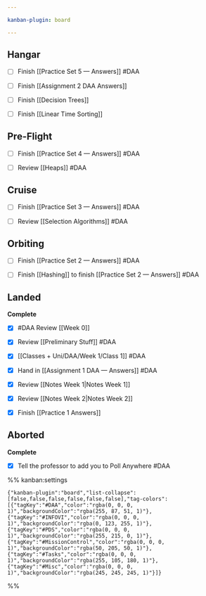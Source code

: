 ```yaml
---

kanban-plugin: board

---
```


## Hangar

- [ ] Finish [[Practice Set 5 — Answers]] #DAA
- [ ] Finish [[Assignment 2 DAA Answers]]
- [ ] Finish [[Decision Trees]]
- [ ] Finish [[Linear Time Sorting]]


## Pre-Flight

- [ ] Finish [[Practice Set 4 — Answers]] #DAA
- [ ] Review [[Heaps]] #DAA


## Cruise

- [ ] Finish [[Practice Set 3 — Answers]] #DAA
- [ ] Review [[Selection Algorithms]] #DAA


## Orbiting

- [ ] Finish [[Practice Set 2 — Answers]] #DAA
- [ ] Finish [[Hashing]] to finish [[Practice Set 2 — Answers]] #DAA


## Landed

**Complete**
- [x] #DAA Review [[Week 0]]
- [x] Review [[Preliminary Stuff]] #DAA
- [x] [[Classes + Uni/DAA/Week 1/Class 1]] #DAA
- [x] Hand in [[Assignment 1 DAA — Answers]] #DAA
- [x] Review [[Notes Week 1|Notes Week 1]]
- [x] Review [[Notes Week 2|Notes Week 2]]
- [x] Finish [[Practice 1 Answers]]


## Aborted

**Complete**
- [x] Tell the professor to add you to Poll Anywhere #DAA




%% kanban:settings
```
{"kanban-plugin":"board","list-collapse":[false,false,false,false,false,false],"tag-colors":[{"tagKey":"#DAA","color":"rgba(0, 0, 0, 1)","backgroundColor":"rgba(255, 87, 51, 1)"},{"tagKey":"#INFOVI","color":"rgba(0, 0, 0, 1)","backgroundColor":"rgba(0, 123, 255, 1)"},{"tagKey":"#PDS","color":"rgba(0, 0, 0, 1)","backgroundColor":"rgba(255, 215, 0, 1)"},{"tagKey":"#MissionControl","color":"rgba(0, 0, 0, 1)","backgroundColor":"rgba(50, 205, 50, 1)"},{"tagKey":"#Tasks","color":"rgba(0, 0, 0, 1)","backgroundColor":"rgba(255, 105, 180, 1)"},{"tagKey":"#Misc","color":"rgba(0, 0, 0, 1)","backgroundColor":"rgba(245, 245, 245, 1)"}]}
```
%%